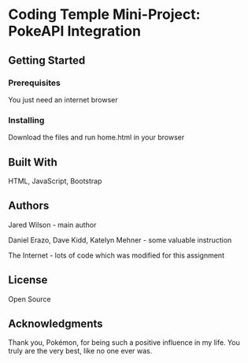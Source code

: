 # Coding Temple Mini-Project: PokeAPI Integration

## Getting Started

### Prerequisites

You just need an internet browser

### Installing

Download the files and run home.html in your browser

## Built With

HTML, JavaScript, Bootstrap

## Authors

Jared Wilson - main author

Daniel Erazo, Dave Kidd, Katelyn Mehner - some valuable instruction

The Internet - lots of code which was modified for this assignment

## License

Open Source

## Acknowledgments

Thank you, Pok&eacute;mon, for being such a positive influence in my life. You truly are the very best, like no one ever was.